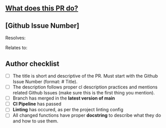 ## [What does this PR do?](https://google.github.io/eng-practices/review/developer/cl-descriptions)

<!--
Here, include a brief description of the PR. What is being changed, why was it changed in the first place, and how is it the best change that could have been made here.
If there are any shortcomings at all, make sure that is also included here.
 -->

## [Github Issue Number]

Resolves:
<!--
  What issue does it resolve?
  -->

Relates to:
<!--
  If any, include the issue that this may relate to (child issue or part of the solution)
  -->


## Author checklist

- [ ] The title is short and descriptive of the PR. Must start with the Github Issue Number (format: #<Issue Number> Title).
- [ ] The description follows proper cl description practices and mentions related Github Issues (make sure this is the first thing you mention).
- [ ] Branch has merged in the **latest version of main**
- [ ] **CI Pipeline** has passed  
- [ ] **Linting** has occured, as per the project linting config 
- [ ] All changed functions have proper **docstring** to describe what they do and how to use them.
